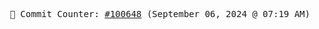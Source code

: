<p align="center">
    <samp>
        📮 Commit Counter: <a href="https://github.com/Javascript-void0/Javascript-void0/commits/main">#100648</a> (September 06, 2024 @ 07:19 AM)
    </samp>
</p>